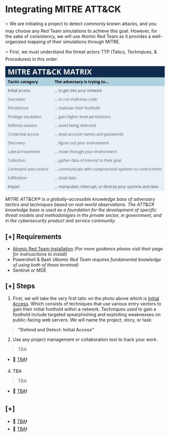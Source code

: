 # Integrating MITRE ATT&CK

:star: We are initiating a project to detect commonly known attacks, and you may choose any Red Team simulations to achieve this goal. However, for the sake of consistency, we will use Atomic Red Team as it provides a well-organized mapping of their simulations through MITRE.

:star: First, we must understand the threat actors TTP (Tatics, Technqiues, & Procedures) in this order. 

![Photo](https://github.com/nguyentimmy/Detection-Engineering/blob/main/1%20-%20Automating%20MITRE%20ATT%26CK%20Using%20Atomic%20Red%20Team/Photos/MITRE.png)

*MITRE ATT&CK® is a globally-accessible knowledge base of adversary tactics and techniques based on real-world observations. The ATT&CK knowledge base is used as a foundation for the development of specific threat models and methodologies in the private sector, in government, and in the cybersecurity product and service community.*


## [+] Requirements 
- [Atomic Red Team Installation](https://github.com/redcanaryco/invoke-atomicredteam/wiki/Installing-Invoke-AtomicRedTeam#install-execution-framework-and-atomics-folder) *(For more guidance please visit their page for instrusctions to install)*
- Powershell & Bash *(Atomic Red Team requires fundamental knowledge of using both of these terminal)*
- Sentinel or MDE

## [+] Steps
1. First, we will take the very first tatic on the photo above which is [Initial Access](https://attack.mitre.org/tactics/TA0001/). Which consists of techniques that use various entry vectors to gain their initial foothold within a network. Techniques used to gain a foothold include targeted spearphishing and exploiting weaknesses on public-facing web servers. We will name the project, story, or task: 
  > **"Defend and Detect: Initial Access"**


2. Use any project management or collaboration tool to track your work.
  > TBA
  - :link: [TBA]():exclamation:

4. TBA
  > TBA
  - :link: [TBA]():exclamation:


## [+] 
- :link: [TBA]():exclamation:
- :link: [TBA]():exclamation:
